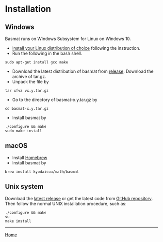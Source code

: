 # Installation

## Windows

Basmat runs on Windows Subsystem for Linux on Windows 10.

* [Install your Linux distribution of choice](https://docs.microsoft.com/en-us/windows/wsl/install-win10) following the instruction.
* Run the following in the bash shell.

```
sudo apt-get install gcc make
```

* Download the latest distribution of basmat from [release](https://github.com/kyodaisuu/basmat/releases). Download the archive of tar.gz.
* Unpack the file by
```
tar xfvz vx.y.tar.gz
```

* Go to the directory of basmat-x.y.tar.gz by

```
cd basmat-x.y.tar.gz
```

* Install basmat by

```
./configure && make
sudo make install
```

## macOS

* Install [Homebrew](https://brew.sh/)
* Install basmat by

```
brew install kyodaisuu/math/basmat
```

## Unix system

Download the [latest release](https://github.com/kyodaisuu/basmat/releases) or get the latest code from [GitHub repository](https://github.com/kyodaisuu/basmat). Then follow the normal UNIX installation procedure, such as:

```
./configure && make
su
make install
```

----
[Home](index.md)
